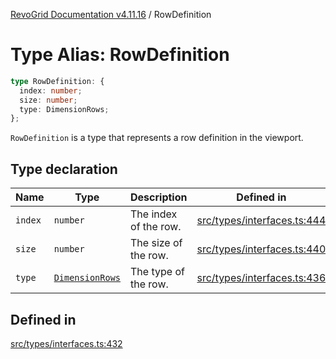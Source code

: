[RevoGrid Documentation v4.11.16](README.md) / RowDefinition

# Type Alias: RowDefinition

```ts
type RowDefinition: {
  index: number;
  size: number;
  type: DimensionRows;
};
```

`RowDefinition` is a type that represents a row definition in the
viewport.

## Type declaration

| Name | Type | Description | Defined in |
| ------ | ------ | ------ | ------ |
| `index` | `number` | The index of the row. | [src/types/interfaces.ts:444](https://github.com/revolist/revogrid/blob/763c92aaba8e74029a3eccde1c674251aae1a42c/src/types/interfaces.ts#L444) |
| `size` | `number` | The size of the row. | [src/types/interfaces.ts:440](https://github.com/revolist/revogrid/blob/763c92aaba8e74029a3eccde1c674251aae1a42c/src/types/interfaces.ts#L440) |
| `type` | [`DimensionRows`](TypeAlias.DimensionRows.md) | The type of the row. | [src/types/interfaces.ts:436](https://github.com/revolist/revogrid/blob/763c92aaba8e74029a3eccde1c674251aae1a42c/src/types/interfaces.ts#L436) |

## Defined in

[src/types/interfaces.ts:432](https://github.com/revolist/revogrid/blob/763c92aaba8e74029a3eccde1c674251aae1a42c/src/types/interfaces.ts#L432)
